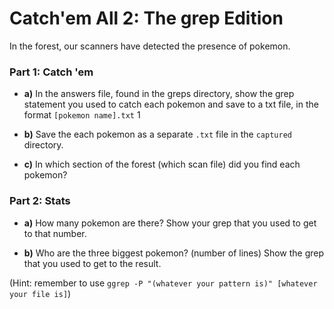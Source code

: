 # Catch'em All 2: The grep Edition

In the forest, our scanners have detected the presence of pokemon.

### Part 1: Catch 'em
- **a)** In the answers file, found in the greps directory, show the grep statement you used to catch each pokemon and save to a txt file, in the format `[pokemon name].txt`
1
- **b)** 
Save the each pokemon as a separate `.txt` file in the `captured` directory.


- **c)** In which section of the forest (which scan file) did you find each pokemon?


### Part 2: Stats
- **a)** How many pokemon are there? Show your grep that you used to get to that number.


- **b)** Who are the three biggest pokemon? (number of lines)
Show the grep that you used to get to the result.

(Hint: remember to use `ggrep -P "(whatever your pattern is)" [whatever your file is]`)



